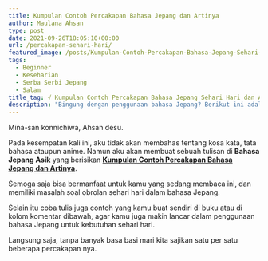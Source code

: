 ```yaml
---
title: Kumpulan Contoh Percakapan Bahasa Jepang dan Artinya
author: Maulana Ahsan
type: post
date: 2021-09-26T18:05:10+00:00
url: /percakapan-sehari-hari/
featured_image: /posts/Kumpulan-Contoh-Percakapan-Bahasa-Jepang-Sehari-Hari-dan-Artinya.jpeg
tags:
  - Beginner
  - Keseharian
  - Serba Serbi Jepang
  - Salam
title_tag: √ Kumpulan Contoh Percakapan Bahasa Jepang Sehari Hari dan Artinya
description: "Bingung dengan penggunaan bahasa Jepang? Berikut ini adalah Kumpulan Contoh Percakapan Bahasa Jepang Sehari Hari dan Artinya"
---
```


Mina-san konnichiwa, Ahsan desu.

Pada kesempatan kali ini, aku tidak akan membahas tentang kosa kata, tata bahasa ataupun anime. Namun aku akan membuat sebuah tulisan di **Bahasa Jepang Asik** yang berisikan [**Kumpulan Contoh Percakapan Bahasa Jepang dan Artinya**][1].

Semoga saja bisa bermanfaat untuk kamu yang sedang membaca ini, dan memiliki masalah soal obrolan sehari hari dalam bahasa Jepang.

Selain itu coba tulis juga contoh yang kamu buat sendiri di buku atau di kolom komentar dibawah, agar kamu juga makin lancar dalam penggunaan bahasa Jepang untuk kebutuhan sehari hari.

Langsung saja, tanpa banyak basa basi mari kita sajikan satu per satu beberapa percakapan nya.

[1]: https://bahasajepangasik.com/percakapan-sehari-hari/
